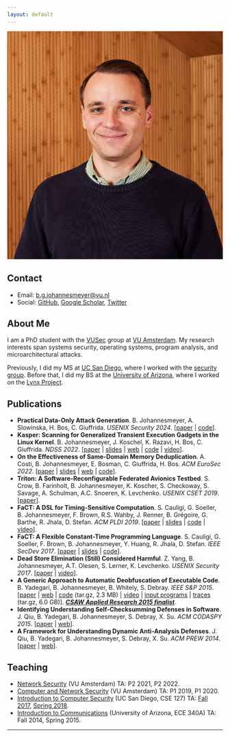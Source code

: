 ```yaml
---
layout: default
---
```


<img class="profile-picture" src="assets/headshot.jpg">

## Contact

* Email: [b.g.johannesmeyer@vu.nl](mailto:b.g.johannesmeyer@vu.nl)
* Social: [GitHub](https://github.com/bjohannesmeyer/), [Google Scholar](https://scholar.google.com/citations?user=hveLyDgAAAAJ), [Twitter](https://twitter.com/bjohannesmeyer)

## About Me

I am a PhD student with the [VUSec](https://vusec.net/) group at [VU Amsterdam](https://vu.nl/en). My research interests span systems security, operating systems, program analysis, and microarchitectural attacks.

Previously, I did my MS at [UC San Diego](https://ucsd.edu/), where I worked with the [security group](https://cryptosec.ucsd.edu/).
Before that, I did my BS at the [University of Arizona](https://www.arizona.edu/), where I worked on the [Lynx Project](https://www2.cs.arizona.edu/projects/lynx-project/index.html).

## Publications

* **Practical Data-Only Attack Generation**. B. Johannesmeyer, A. Slowinska, H. Bos, C. Giuffrida. *USENIX Security 2024*. [[paper](https://download.vusec.net/papers/einstein_sec24.pdf) \| [code](https://github.com/vusec/einstein)].
* **Kasper: Scanning for Generalized Transient Execution Gadgets in the Linux Kernel**. B. Johannesmeyer, J. Koschel, K. Razavi, H. Bos, C. Giuffrida. *NDSS 2022*. [[paper](assets/kasper_ndss22.pdf) \| [slides](assets/kasper_ndss22_slides.pdf) \| [web](https://www.vusec.net/projects/kasper/) \| [code](https://github.com/vusec/kasper) \| [video](https://www.youtube.com/watch?v=v89Zt3vxrww)].
* **On the Effectiveness of Same-Domain Memory Deduplication**. A. Costi, B. Johannesmeyer, E. Bosman, C. Giuffrida, H. Bos. *ACM EuroSec 2022*. [[paper](assets/dedup_eurosec22.pdf) \| [slides](assets/dedup_eurosec22_slides.pdf) \| [web](https://www.vusec.net/projects/dedup-est-machina-returns) \| [code](https://github.com/vusec/dedup-est-returns)].
* **Triton: A Software-Reconfigurable Federated Avionics Testbed**. S. Crow, B. Farinholt, B. Johannesmeyer, K. Koscher, S. Checkoway, S. Savage, A. Schulman, A.C. Snoeren, K. Levchenko. *USENIX CSET 2019*. [[paper](assets/triton_cset19.pdf)].
* **FaCT: A DSL for Timing-Sensitive Computation**. S. Cauligi, G. Soeller, B. Johannesmeyer, F. Brown, R.S. Wahby, J. Renner, B. Grégoire, G. Barthe, R. Jhala, D. Stefan. *ACM PLDI 2019*. [[paper](assets/fact_pldi19.pdf) \| [slides](assets/fact_pldi19_slides.pdf) \| [code](https://github.com/PLSysSec/FaCT) \| [video](https://www.youtube.com/watch?v=DRPdQk_Uqeo)].
* **FaCT: A Flexible Constant-Time Programming Language**. S. Cauligi, G. Soeller, F. Brown, B. Johannesmeyer, Y. Huang, R. Jhala, D. Stefan. *IEEE SecDev 2017*. [[paper](assets/fact_secdev17.pdf) \| [slides](assets/fact_sl18_slides.pdf) \| [code](https://github.com/PLSysSec/FaCT)].
* **Dead Store Elimination (Still) Considered Harmful**. Z. Yang, B. Johannesmeyer, A.T. Olesen, S. Lerner, K. Levchenko. *USENIX Security 2017*. [[paper](assets/sec17.pdf) \| [video](https://www.youtube.com/watch?v=litxEtE1cj8)].
* **A Generic Approach to Automatic Deobfuscation of Executable Code**. B. Yadegari, B. Johannesmeyer, B. Whitely, S. Debray. *IEEE S&P 2015*. [[paper](assets/sp15.pdf) \| [web](https://www2.cs.arizona.edu/projects/lynx-project/) \| [code](https://www2.cs.arizona.edu/projects/lynx-project/Source/Deobfuscator.tar.gz) (tar.gz, 2.3 MB) \| [video](https://www.youtube.com/watch?v=VWL8-2G89_c) \| [input programs](https://www2.cs.arizona.edu/projects/lynx-project/Samples/Obfuscated) \| [traces](https://www2.cs.arizona.edu/projects/lynx-project/Source/standard_traces.tar.gz) (tar.gz, 6.0 GB)]. [***CSAW Applied Research 2015 finalist***](https://csaw.engineering.nyu.edu/archive/csaw15/research-winners-and-finalists).
* **Identifying Understanding Self-Checksumming Defenses in Software**. J. Qiu, B. Yadegari, B. Johannesmeyer, S. Debray, X. Su. *ACM CODASPY 2015*. [[paper](assets/codaspy15.pdf) \| [web](https://www2.cs.arizona.edu/projects/lynx-project/)].
* **A Framework for Understanding Dynamic Anti-Analysis Defenses**. J. Qiu, B. Yadegari, B. Johannesmeyer, S. Debray, X. Su. *ACM PREW 2014*. [[paper](assets/pprew14.pdf) \| [web](https://www2.cs.arizona.edu/projects/lynx-project/)].

## Teaching

* [Network Security](https://studiegids.vu.nl/EN/courses/2021-2022/XM_0100) (VU Amsterdam) TA: P2 2021, P2 2022.
* [Computer and Network Security](https://studiegids.vu.nl/en/Master/2019-2020/parallel-and-distributed-computer-systems/X_400127) (VU Amsterdam) TA: P1 2019, P1 2020.
* [Introduction to Computer Security](https://cse.ucsd.edu/undergraduate/courses/course-descriptions/cse-127-introduction-computer-security) (UC San Diego, CSE 127) TA: [Fall 2017](https://cseweb.ucsd.edu/classes/fa17/cse127-b/), [Spring 2018](https://cseweb.ucsd.edu/classes/sp18/cse127-b/).
* [Introduction to Communications](https://ece.engineering.arizona.edu/undergrad-programs/courses/introduction-communications) (University of Arizona, ECE 340A) TA: Fall 2014, Spring 2015.

---